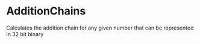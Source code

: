 # AdditionChains
Calculates the addition chain for any given number that can be represented in 32 bit binary
